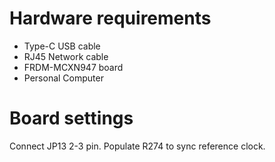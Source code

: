 Hardware requirements
=====================
- Type-C USB cable
- RJ45 Network cable
- FRDM-MCXN947 board
- Personal Computer

Board settings
============
Connect JP13 2-3 pin.
Populate R274 to sync reference clock.